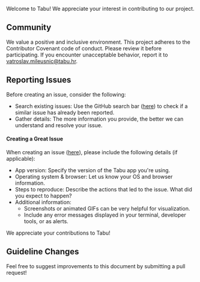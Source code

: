 Welcome to Tabu! We appreciate your interest in contributing to our project.

## Community

We value a positive and inclusive environment. This project adheres to the Contributor Covenant code of conduct. Please review it before participating.
If you encounter unacceptable behavior, report it to vatroslav.mileusnic@tabu.hr.

## Reporting Issues

Before creating an issue, consider the following:
- Search existing issues: Use the GitHub search bar ([here](https://github.com/tabu-hr/tabu-app/issues?q=is%3Aissue)) to check if a similar issue has already been reported.
- Gather details: The more information you provide, the better we can understand and resolve your issue.

#### Creating a Great Issue

When creating an issue ([here](https://github.com/tabu-hr/tabu-app/issues)), please include the following details (if applicable):
  - App version: Specify the version of the Tabu app you're using.
  - Operating system & browser: Let us know your OS and browser information.
  - Steps to reproduce: Describe the actions that led to the issue. What did you expect to happen?
  - Additional information:
    - Screenshots or animated GIFs can be very helpful for visualization.
    - Include any error messages displayed in your terminal, developer tools, or as alerts.

We appreciate your contributions to Tabu!

## Guideline Changes

Feel free to suggest improvements to this document by submitting a pull request!
